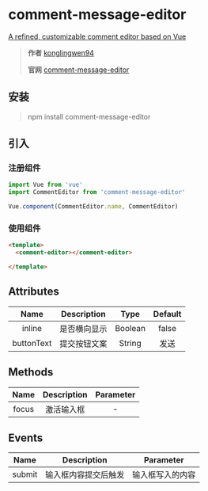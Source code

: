 # comment-message-editor

[A refined, customizable comment editor based on Vue](一个基于Vue的精炼的、可定制的评论编辑器)

> **作者** [konglingwen94](https://github.com/konglingwen94)
> 
> **官网** [comment-message-editor](https://github.com/konglingwen94/comment-message-editor)

## 安装

> npm install comment-message-editor

## 引入

### 注册组件
```javascript
import Vue from 'vue'
import CommentEditor from 'comment-message-editor'

Vue.component(CommentEditor.name, CommentEditor)
```

### 使用组件
```HTML
<template>
  <comment-editor></comment-editor>

</template>

```


## Attributes

|    Name    | Description  |  Type   | Default |
| :--------: | :----------: | :-----: | :-----: |
|   inline   | 是否横向显示 | Boolean |  false  |
| buttonText | 提交按钮文案 | String  |  发送   |


## Methods

| Name  | Description | Parameter |
| :---: | :---------: | :-------: |
| focus | 激活输入框  |     -     |

## Events

|  Name  |     Description      |    Parameter     |
| :----: | :------------------: | :--------------: |
| submit | 输入框内容提交后触发 | 输入框写入的内容 |


